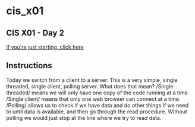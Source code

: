 # cis_x01
## CIS X01 - Day 2
[If you're just starting, click here](tree/day-1)

## Instructions

Today we switch from a client to a server. This is a very simple, single threaded, single client, polling server. What does that mean? /Single threaded/ means we will only have one copy of the code running at a time. /Single client/ means that only one web browser can connect at a time. /Polling/ allows us to check if we have data and do other things if we need to until data is available, and then go through the read procedure. Without polling we would just stop at the line where we try to read data.

